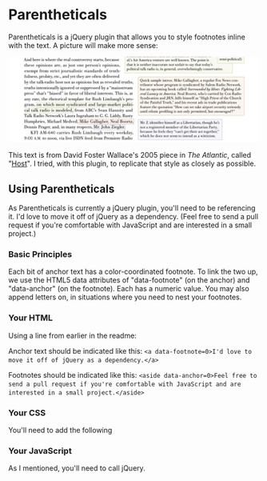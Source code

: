 # Parentheticals

Parentheticals is a jQuery plugin that allows you to style footnotes inline with the text. A picture will make more sense:

![A view of color-coded inline asides. Green text in an anchor is visually linked to a green footnote, displayed on the side of the primary text.](https://github.com/charliepark/parentheticals/raw/master/dfw-host-screenshot.png)

This text is from David Foster Wallace's 2005 piece in *The Atlantic*, called "[Host](http://www.theatlantic.com/magazine/archive/2005/04/host/3812/?single_page=true)". I tried, with this plugin, to replicate that style as closely as possible.

## Using Parentheticals

As Parentheticals is currently a jQuery plugin, you'll need to be referencing it. I'd love to move it off of jQuery as a dependency. (Feel free to send a pull request if you're comfortable with JavaScript and are interested in a small project.)

### Basic Principles

Each bit of anchor text has a color-coordinated footnote. To link the two up, we use the HTML5 data attributes of "data-footnote" (on the anchor) and "data-anchor" (on the footnote). Each has a numeric value. You may also append letters on, in situations where you need to nest your footnotes.

### Your HTML

Using a line from earlier in the readme:

Anchor text should be indicated like this: `<a data-footnote=0>I'd love to move it off of jQuery as a dependency.</a>`

Footnotes should be indicated like this: `<aside data-anchor=0>Feel free to send a pull request if you're comfortable with JavaScript and are interested in a small project.</aside>`


### Your CSS

You'll need to add the following


### Your JavaScript

As I mentioned, you'll need to call jQuery.